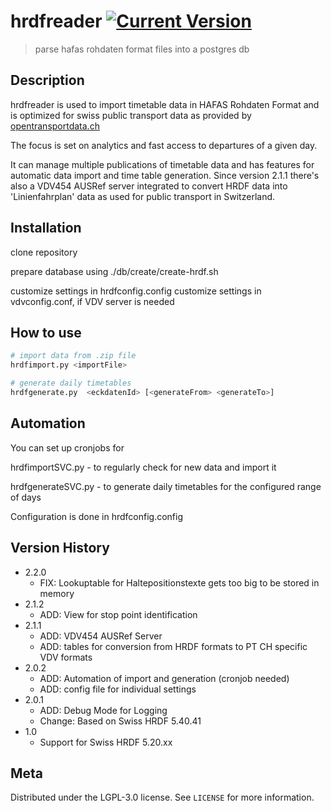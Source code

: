 # hrdfreader [![Current Version](https://img.shields.io/badge/version-2.2.0-green.svg)](https://github.com/BERNMOBIL/hrdfreader)

> parse hafas rohdaten format files into a postgres db

## Description

hrdfreader is used to import timetable data in HAFAS Rohdaten Format and is optimized for swiss public transport data as provided by [opentransportdata.ch](https://www.opentransportdata.ch)

The focus is set on analytics and fast access to departures of a given day.

It can manage multiple publications of timetable data and has features for automatic data import and time table generation.
Since version 2.1.1 there's also a VDV454 AUSRef server integrated to convert HRDF data into 'Linienfahrplan' data as used for public transport in Switzerland.

## Installation

clone repository

prepare database using ./db/create/create-hrdf.sh

customize settings in hrdfconfig.config
customize settings in vdvconfig.conf, if VDV server is needed

## How to use

```bash
# import data from .zip file
hrdfimport.py <importFile>

# generate daily timetables
hrdfgenerate.py  <eckdatenId> [<generateFrom> <generateTo>]
```

## Automation

You can set up cronjobs for

hrdfimportSVC.py - to regularly check for new data and import it

hrdfgenerateSVC.py - to generate daily timetables for the configured range of days

Configuration is done in hrdfconfig.config


## Version History

* 2.2.0
    * FIX: Lookuptable for Haltepositionstexte gets too big to be stored in memory 
* 2.1.2
    * ADD: View for stop point identification
* 2.1.1
    * ADD: VDV454 AUSRef Server
    * ADD: tables for conversion from HRDF formats to PT CH specific VDV formats 
* 2.0.2
    * ADD: Automation of import and generation (cronjob needed)
    * ADD: config file for individual settings
* 2.0.1
    * ADD: Debug Mode for Logging
    * Change: Based on Swiss HRDF 5.40.41
* 1.0
    * Support for Swiss HRDF 5.20.xx 


## Meta

Distributed under the LGPL-3.0 license. See ``LICENSE`` for more information.
